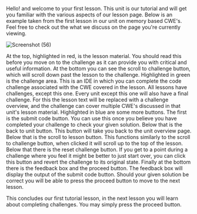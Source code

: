 Hello! and welcome to your first lesson. This unit is our tutorial and will get you familiar with the various aspects of our lesson page. Below is an example taken from the first
lesson in our unit on memory based CWE's. Feel free to check out the what we discuss on the page you're currently viewing.

![Screenshot (56)](https://user-images.githubusercontent.com/79724602/116476421-34644e80-a849-11eb-90d1-1005db13f9b1.png)

At the top, highlighted in red, is the lesson material. You should read this before you move on to the challenge as it can provide you with critical and useful information. At the bottom you can see the scroll to challenge button, which will scroll down past the lesson to the challenge. Highlighted in green is the challenge area. This is an IDE in which you can complete the code challenge associated with the CWE covered in the lesson. All lessons have challenges, except this one. Every unit except this one will also have a final challenge. For this the lesson text will be replaced with a challenge overview, and the challenge can cover multiple CWE's discussed in that unit's lesson material. Highlighted in blue are some more buttons. The first is the submit code button. You can use this once you believe you have completed your challenge to check your given solution. Below that is the back to unit button. This button will take you back to the unit overview page. Below that is the scroll to lesson button. This functions similarly to the scroll to challenge button, when clicked it will scroll up to the top of the lesson. Below that there is the reset challenge button. If you get to a point during a challenge where you feel it might be better to just start over, you can click this button and revert the challenge to its original state. Finally at the bottom there is the feedback box and the proceed button. The feedback box will display the output of the submit code button. Should your given solution be correct you will be able to press the proceed button to move to the next lesson.

This concludes our first tutorial lesson, in the next lesson you will learn about completing challenges. You may simply press the proceed button.
